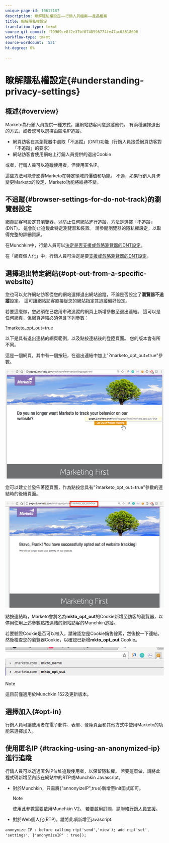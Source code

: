 ```yaml
---
unique-page-id: 10617187
description: 瞭解隱私權設定——行銷人員檔案——產品檔案
title: 瞭解隱私權設定
translation-type: tm+mt
source-git-commit: f79909ce8f2e37bf0748596774fe47ac03618696
workflow-type: tm+mt
source-wordcount: '521'
ht-degree: 0%

---
```



# 瞭解隱私權設定{#understanding-privacy-settings}

## 概述{#overview}

Marketo為行銷人員提供一種方式，讓網站訪客同意追蹤他們。 有兩種選擇退出的方式，或者您可以選擇由匿名IP追蹤。

* 網頁訪客在其瀏覽器中選取「不追蹤」(DNT)功能（行銷人員接受網頁訪客對「不追蹤」的要求）
* 網站訪客會使用網站上行銷人員提供的退出Cookie

或者，行銷人員可以追蹤使用者，但使用匿名IP。

這些方法可能會影響Marketo在特定領域的價值和功能。 不過，如果行銷人員&#x200B;*未*&#x200B;變更Marketo的設定，Marketo功能將維持不變。

## 不追蹤{#browser-settings-for-do-not-track}的瀏覽器設定

網頁訪客可設定其瀏覽器，以防止任何網站進行追蹤，方法是選擇「不追蹤」(DNT)。 這會防止追蹤此特定瀏覽器和裝置。 請參閱瀏覽器的隱私權設定，以取得完整的詳細資訊。

在Munchkin中，行銷人員可以[決定是否支援或忽略瀏覽器的DNT設定](/help/marketo/product-docs/administration/settings/edit-do-not-track-browser-support-settings.md)。

在「網頁個人化」中，行銷人員可決定是要[支援或忽略瀏覽器的DNT設定](/help/marketo/product-docs/web-personalization/getting-started/setting-web-personalization-to-do-not-track.md)。

## 選擇退出特定網站{#opt-out-from-a-specific-website}

您也可以允許網站訪客從您的網站選擇退出網站追蹤，不論是否設定了&#x200B;**瀏覽器不追蹤**&#x200B;設定。 這可讓網站訪客直接從您的網站指定其追蹤偏好設定。

若要這麼做，您必須在已啟用市政追蹤的網頁上新增參數至退出連結。 這可以是任何網頁，但網頁連結必須包含下列參數：

?marketo_opt_out=true

以下是具有退出連結的網頁範例，以及點按連結後的登陸頁面。 您的版本會有所不同。

這是一個網頁，其中有一個按鈕，在退出連結中加上&quot;?marketo_opt_out=true&quot;參數。

![](assets/opt-out-1.png)

您可以建立並發佈著陸頁面，作為點按您具有&quot;?marketo_opt_out=true&quot;參數的連結時的後續頁面。

![](assets/opt-out-2.png)

點按連結時，Marketo會將名為&#x200B;**mkto_opt_out**&#x200B;的Cookie新增至訪客的瀏覽器，以停用使用上述參數點按連結的網站訪客的Munchkin追蹤。

若要驗證Cookie是否可以植入，請確認您是Cookie銷售線索，然後按一下連結。 然後檢查您的瀏覽器Cookie，以確認已新增&#x200B;**mkto_opt_out** Cookie。

![](assets/opt-out-3.png)

>[!NOTE]
>
>這目前僅適用於Munchkin 152及更新版本。

## 選擇加入{#opt-in}

行銷人員可讓使用者在電子郵件、表單、登陸頁面和其他方式中使用Marketo的功能來選擇加入。

## 使用匿名IP {#tracking-using-an-anonymized-ip}進行追蹤

行銷人員可以透過匿名IP位址追蹤使用者，以保留隱私權。 若要這麼做，請將此程式碼新增至內嵌在網站中的RTP或Munchkin Javascript。

* 對於Munchkin，只需將{&quot;annonyizeIP&quot;,true}新增至init函式即可。

   >[!NOTE]
   >
   >使用此參數需要啟用Munchkin V2。 若要啟用訂閱，請聯絡[行銷人員支援](http://nation.marketo.com/community/support_solutions)。

* 對於Web個人化(RTP)，請將此項新增至javascript:

`anonymize IP : before calling rtp('send','view'); add rtp('set', 'settings', {'anonymizeIP' : true});`
